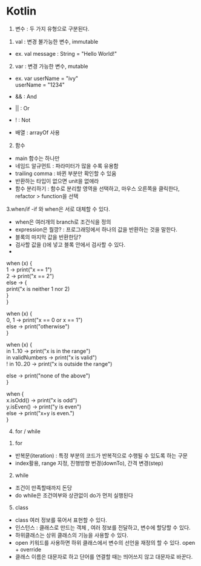 # Kotlin

1. 변수 : 두 가지 유형으로 구분된다.    
1) val : 변경 불가능한 변수, immutable
 - ex. val message : String = "Hello World!"    
2) var : 변경 가능한 변수, mutable
 - ex. var userName = "ivy"    
      userName = "1234"

- && : And
- || : Or
- ! : Not

- 배열 : arrayOf 사용

2. 함수
- main 함수는 하나만 
- 네임드 알규먼트 : 파라미터가 많을 수록 유용함
- trailing comma : 바뀐 부분만 확인할 수 있움
- 반환하는 타입이 없으면 unit을 없애라
- 함수 분리하기 : 함수로 분리할 영역을 선택하고, 마우스 오른쪽을 클릭한다, refactor > function을 선택


3.when/if
-if 와 when은 서로 대체할 수 있다.
- when은 여러개의 branch로 조건식을 정의
- expression은 뭘깡? : 프로그래밍에서 하나의 값을 반환하는 것을 말한다.
- 블록의 마지막 값을 반환한당?
- 검사할 값을 ()에 넣고 블록 안에서 검사할 수 있다.
- 
  
when (x) {    
  1 -> print("x == 1")    
  2 -> print("x == 2")     
  else -> {    
    print("x is neither 1 nor 2)    
  }     
}    
     
when (x) {     
  0, 1 -> print("x == 0 or x == 1")     
  else -> print("otherwise")     
}
     
when (x) {     
  in 1..10 -> print("x is in the range")     
  in validNumbers -> print("x is valid")     
  ! in 10..20 -> print("x is outside the range")     

  else -> print("none of the above")     
}     
     
when {     
    x.isOdd() -> print("x is odd")     
    y.isEven() -> print("y is even")     
    else -> print("x+y is even.")     
}     

4. for / while

1) for
- 반복문(iteration) : 특정 부분의 코드가 반복적으로 수행될 수 있도록 하는 구문
- index활용, range 지정, 진행방향 번경(downTo), 간격 변경(step)

2) while
- 조건이 만족할때까지 돈당
- do while은 조건여부와 상관없이 do가 먼저 실행된다

5. class
- class 여러 정보를 묶어서 표현할 수 있다.
- 인스턴스 : 클래스로 만드는 객체 , 여러 정보를 전달하고, 변수에 할당할 수 있다.
- 하위클래스는 상위 클래스의 기능을 사용할 수 있다.
- open 키워드를 사용하면 하위 클래스에서 변수의 선언을 재정의 할 수 있다. open + override
- 클래스 이름은 대문자로 하고 단어를 연결할 때는 띄어쓰지 않고 대문자로 바꾼다. 


















